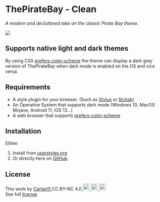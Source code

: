 # ThePirateBay - Clean
_A modern and decluttered take on the classic Pirate Bay theme._

![](https://user-images.githubusercontent.com/3535780/83208663-880c7a80-a156-11ea-95a1-c97e30cb45ec.gif)

## Supports native light and dark themes
By using CSS [prefers-color-scheme](https://caniuse.com/#feat=prefers-color-scheme) the theme can display a dark grey version of ThePirateBay when dark mode is enabled on the OS and vice versa.

## Requirements
* A style plugin for your browser. (Such as [Stylus](https://add0n.com/stylus.html) or [Stylish](https://userstyles.org/))
* An Operative System that supports dark mode (Windows 10, MacOS Mojave, Android 11, iOS 13...)
* A web browser that supports [prefers-color-scheme](https://caniuse.com/#feat=prefers-color-scheme)

## Installation
Either:
1. Install from [userstyles.org](https://userstyles.org/styles/184083/)
2. Or directly here on [GitHub](https://github.com/Carlgo11/thepiratebay-clean/releases/latest).

## License
This work by <a rel="cc:attributionURL" href="https://carlgo11.com"><span rel="cc:attributionName">Carlgo11 </span></a>CC BY-NC 4.0[ <img height="22px" src="https://search.creativecommons.org/static/img/cc_icon.svg"/> <img height="22px" src="https://search.creativecommons.org/static/img/cc-by_icon.svg"/> <img height="22px" src="https://search.creativecommons.org/static/img/cc-nc_icon.svg"/>](https://creativecommons.org/licenses/by-nc/4.0)   
See full [license](LICENSE).
